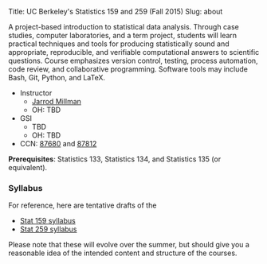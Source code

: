 Title: UC Berkeley's Statistics 159 and 259 (Fall 2015)
Slug: about

A project-based introduction to statistical data analysis.
Through case studies, computer laboratories, and a term project,
students will learn practical techniques and tools
for producing statistically sound and appropriate, reproducible, and verifiable
computational answers to scientific questions.
Course emphasizes version control, testing, process automation,
code review, and collaborative programming.
Software tools may include Bash, Git, Python, and LaTeX.

* Instructor
    * [Jarrod Millman](http://www.jarrodmillman.com)
    * OH: TBD
* GSI
    * TBD
    * OH: TBD
* CCN: [87680](http://osoc.berkeley.edu/OSOC/osoc?p_ccn=87680&p_term=FL) and [87812](http://osoc.berkeley.edu/OSOC/osoc?p_ccn=87812&p_term=FL)

**Prerequisites**: Statistics 133, Statistics 134, and Statistics 135 (or equivalent).

### Syllabus

For reference, here are tentative drafts of the

* [Stat 159 syllabus](|filename|/files/stat159-syllabus.pdf)
* [Stat 259 syllabus](|filename|/files/stat259-syllabus.pdf)

Please note that these will evolve over the summer, but should give you a reasonable
idea of the intended content and structure of the courses.
